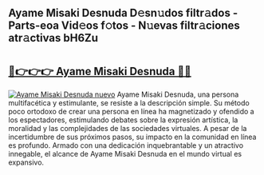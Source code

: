 ## Ayame Misaki Desnuda D𝚎sn𝚞dos filtr𝚊dos - Parts-eoa Vid𝚎os f𝚘tos - N𝚞evas filtr𝚊ciones atr𝚊ctivas bH6Zu

# <h2><a href="http://mb170v.tromn.icu/?c=Ayame+Misaki+Desnuda">🔗👉👉👉 Ayame Misaki Desnuda 🔗🔗</a></h2>

[![Ayame Misaki Desnuda nuevo](https://i.imgur.com/pEAQMta.gif)](http://mb170v.tromn.icu/?c=Ayame+Misaki+Desnuda)
Ayame Misaki Desnuda, una persona multifacética y estimulante, se resiste a la descripción simple. Su método poco ortodoxo de crear una persona en línea ha magnetizado y ofendido a los espectadores, estimulando debates sobre la expresión artística, la moralidad y las complejidades de las sociedades virtuales. A pesar de la incertidumbre de sus próximos pasos, su impacto en la comunidad en línea es profundo. Armado con una dedicación inquebrantable y un atractivo innegable, el alcance de Ayame Misaki Desnuda en el mundo virtual es expansivo.
